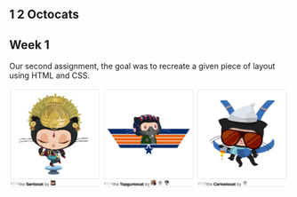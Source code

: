 ## 1 2 Octocats

Week 1
------
Our second assignment, the goal was to recreate a given piece of layout using HTML and CSS.

![alt tag](https://github.com/johnbaldwin3/1.2-octocats/blob/master/octos.png)
